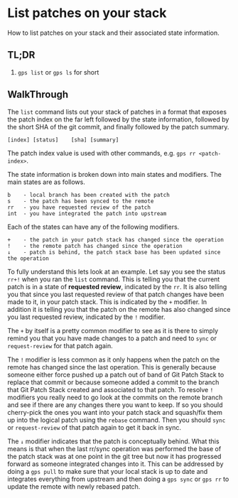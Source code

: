 # List patches on your stack

How to list patches on your stack and their associated state information.

## TL;DR

1. `gps list` or `gps ls` for short

## WalkThrough

The `list` command lists out your stack of patches in a format that exposes
the patch index on the far left followed by the state information, followed by
the short SHA of the git commit, and finally followed by the patch summary.

```
[index] [status]    [sha] [summary]
```

The patch index value is used with other commands, e.g. `gps rr <patch-index>`.

The state information is broken down into main states and modifiers. The main
states are as follows.

```
b    - local branch has been created with the patch
s    - the patch has been synced to the remote
rr   - you have requested review of the patch
int  - you have integrated the patch into upstream
```

Each of the states can have any of the following modifiers.

```
+    - the patch in your patch stack has changed since the operation
!    - the remote patch has changed since the operation
↓    - patch is behind, the patch stack base has been updated since the operation
```

To fully understand this lets look at an example. Let say you see the status
`rr+!` when you ran the `list` command. This is telling you that the current
patch is in a state of **requested review**, indicated by the `rr`. It is also
telling you that since you last requested review of that patch changes have
been made to it, in your patch stack. This is indicated by the `+` modifier.
In addition it is telling you that the patch on the remote has also changed
since you last requested review, indicated by the `!` modifier.

The `+` by itself is a pretty common modifier to see as it is there to simply
remind you that you have made changes to a patch and need to `sync` or
`request-review` for that patch again.

The `!` modifier is less common as it only happens when the patch on the
remote has changed since the last operation. This is generally because someone
either force pushed up a patch out of band of Git Patch Stack to replace that
commit or because someone added a commit to the branch that Git Patch Stack
created and associated to that patch. To resolve `!` modifiers you really need
to go look at the commits on the remote branch and see if there are any
changes there you want to keep. If so you should cherry-pick the ones you want
into your patch stack and squash/fix them up into the logical patch using the
`rebase` command. Then you should `sync` or `request-review` of that patch
again to get it back in sync.

The `↓` modifier indicates that the patch is conceptually behind. What this
means is that when the last rr/sync operation was performed the base of the
patch stack was at one point in the git tree but now it has progressed forward
as someone integrated changes into it. This can be addressed by doing a `gps
pull` to make sure that your local stack is up to date and integrates
everything from upstream and then doing a `gps sync` or `gps rr` to update the
remote with newly rebased patch.

